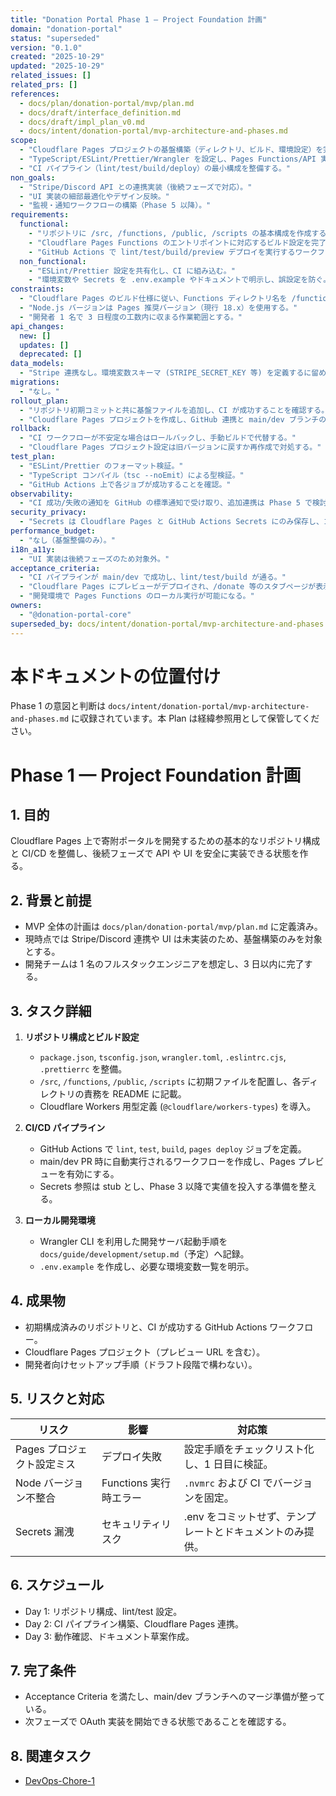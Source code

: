 ```yaml
---
title: "Donation Portal Phase 1 — Project Foundation 計画"
domain: "donation-portal"
status: "superseded"
version: "0.1.0"
created: "2025-10-29"
updated: "2025-10-29"
related_issues: []
related_prs: []
references:
  - docs/plan/donation-portal/mvp/plan.md
  - docs/draft/interface_definition.md
  - docs/draft/impl_plan_v0.md
  - docs/intent/donation-portal/mvp-architecture-and-phases.md
scope:
  - "Cloudflare Pages プロジェクトの基盤構築（ディレクトリ、ビルド、環境設定）を完了する。"
  - "TypeScript/ESLint/Prettier/Wrangler を設定し、Pages Functions/API 実装の土台を作る。"
  - "CI パイプライン（lint/test/build/deploy）の最小構成を整備する。"
non_goals:
  - "Stripe/Discord API との連携実装（後続フェーズで対応）。"
  - "UI 実装の細部最適化やデザイン反映。"
  - "監視・通知ワークフローの構築（Phase 5 以降）。"
requirements:
  functional:
    - "リポジトリに /src, /functions, /public, /scripts の基本構成を作成する。"
    - "Cloudflare Pages Functions のエントリポイントに対応するビルド設定を完了する。"
    - "GitHub Actions で lint/test/build/preview デプロイを実行するワークフローを用意する。"
  non_functional:
    - "ESLint/Prettier 設定を共有化し、CI に組み込む。"
    - "環境変数や Secrets を .env.example やドキュメントで明示し、誤設定を防ぐ。"
constraints:
  - "Cloudflare Pages のビルド仕様に従い、Functions ディレクトリ名を /functions に固定する。"
  - "Node.js バージョンは Pages 推奨バージョン（現行 18.x）を使用する。"
  - "開発者 1 名で 3 日程度の工数内に収まる作業範囲とする。"
api_changes:
  new: []
  updates: []
  deprecated: []
data_models:
  - "Stripe 連携なし。環境変数スキーマ (STRIPE_SECRET_KEY 等) を定義するに留める。"
migrations:
  - "なし。"
rollout_plan:
  - "リポジトリ初期コミットと共に基盤ファイルを追加し、CI が成功することを確認する。"
  - "Cloudflare Pages プロジェクトを作成し、GitHub 連携と main/dev ブランチの自動デプロイ設定を行う。"
rollback:
  - "CI ワークフローが不安定な場合はロールバックし、手動ビルドで代替する。"
  - "Cloudflare Pages プロジェクト設定は旧バージョンに戻すか再作成で対処する。"
test_plan:
  - "ESLint/Prettier のフォーマット検証。"
  - "TypeScript コンパイル（tsc --noEmit）による型検証。"
  - "GitHub Actions 上で各ジョブが成功することを確認。"
observability:
  - "CI 成功/失敗の通知を GitHub の標準通知で受け取り、追加連携は Phase 5 で検討。"
security_privacy:
  - "Secrets は Cloudflare Pages と GitHub Actions Secrets にのみ保存し、コードへ直書きしない。"
performance_budget:
  - "なし（基盤整備のみ）。"
i18n_a11y:
  - "UI 実装は後続フェーズのため対象外。"
acceptance_criteria:
  - "CI パイプラインが main/dev で成功し、lint/test/build が通る。"
  - "Cloudflare Pages にプレビューがデプロイされ、/donate 等のスタブページが表示される。"
  - "開発環境で Pages Functions のローカル実行が可能になる。"
owners:
  - "@donation-portal-core"
superseded_by: docs/intent/donation-portal/mvp-architecture-and-phases.md
---
```


# 本ドキュメントの位置付け

Phase 1 の意図と判断は `docs/intent/donation-portal/mvp-architecture-and-phases.md` に収録されています。本 Plan は経緯参照用として保管してください。

# Phase 1 — Project Foundation 計画

## 1. 目的

Cloudflare Pages 上で寄附ポータルを開発するための基本的なリポジトリ構成と CI/CD を整備し、後続フェーズで API や UI を安全に実装できる状態を作る。

## 2. 背景と前提

- MVP 全体の計画は `docs/plan/donation-portal/mvp/plan.md` に定義済み。
- 現時点では Stripe/Discord 連携や UI は未実装のため、基盤構築のみを対象とする。
- 開発チームは 1 名のフルスタックエンジニアを想定し、3 日以内に完了する。

## 3. タスク詳細

1. **リポジトリ構成とビルド設定**
   - `package.json`, `tsconfig.json`, `wrangler.toml`, `.eslintrc.cjs`, `.prettierrc` を整備。
   - `/src`, `/functions`, `/public`, `/scripts` に初期ファイルを配置し、各ディレクトリの責務を README に記載。
   - Cloudflare Workers 用型定義 (`@cloudflare/workers-types`) を導入。

2. **CI/CD パイプライン**
   - GitHub Actions で `lint`, `test`, `build`, `pages deploy` ジョブを定義。
   - main/dev PR 時に自動実行されるワークフローを作成し、Pages プレビューを有効にする。
   - Secrets 参照は stub とし、Phase 3 以降で実値を投入する準備を整える。

3. **ローカル開発環境**
   - Wrangler CLI を利用した開発サーバ起動手順を `docs/guide/development/setup.md`（予定）へ記録。
   - `.env.example` を作成し、必要な環境変数一覧を明示。

## 4. 成果物

- 初期構成済みのリポジトリと、CI が成功する GitHub Actions ワークフロー。
- Cloudflare Pages プロジェクト（プレビュー URL を含む）。
- 開発者向けセットアップ手順（ドラフト段階で構わない）。

## 5. リスクと対応

| リスク | 影響 | 対応策 |
| --- | --- | --- |
| Pages プロジェクト設定ミス | デプロイ失敗 | 設定手順をチェックリスト化し、1 日目に検証。 |
| Node バージョン不整合 | Functions 実行時エラー | `.nvmrc` および CI でバージョンを固定。 |
| Secrets 漏洩 | セキュリティリスク | .env をコミットせず、テンプレートとドキュメントのみ提供。 |

## 6. スケジュール

- Day 1: リポジトリ構成、lint/test 設定。
- Day 2: CI パイプライン構築、Cloudflare Pages 連携。
- Day 3: 動作確認、ドキュメント草案作成。

## 7. 完了条件

- Acceptance Criteria を満たし、main/dev ブランチへのマージ準備が整っている。
- 次フェーズで OAuth 実装を開始できる状態であることを確認する。

## 8. 関連タスク

- [DevOps-Chore-1](../../../../TODO.md#devops-chore-1)
